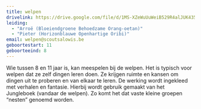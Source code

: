 ```yaml
---
title: welpen
drivelink: https://drive.google.com/file/d/1MS-XZeWuUuWeiB529R4alJUK4350yIKQ/preview
leiding:
  - "Arroë (Bloeiendgroene Behoedzame Orang-oetan)"
  - "Pieter (Horizonblauwe Openhartige Oribi)"
email: welpen@scoutsalowis.be
geboortestart: 11
geboorteeind: 8
---
```


Wie tussen 8 en 11 jaar is, kan meespelen bij de welpen.
Het is typisch voor welpen dat ze zelf dingen leren doen.
Ze krijgen ruimte en kansen om dingen uit te proberen en van elkaar te leren.
De werking wordt ingekleed met verhalen en fantasie.
Hierbij wordt gebruik gemaakt van het Jungleboek (vandaar de welpen).
Zo komt het dat vaste kleine groepen “nesten” genoemd worden.
